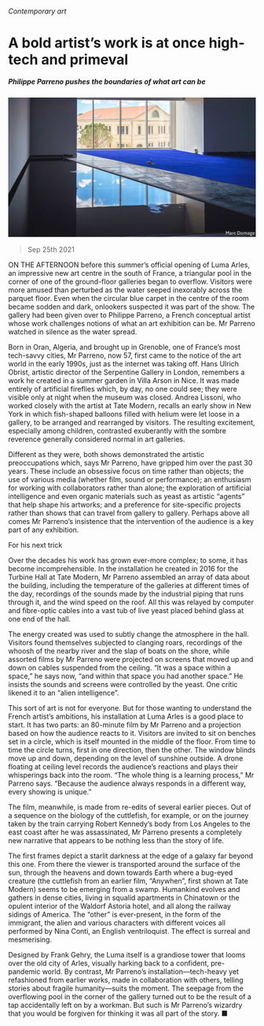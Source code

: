 ###### Contemporary art

# A bold artist’s work is at once high-tech and primeval 

##### Philippe Parreno pushes the boundaries of what art can be 

![image](images/20210925_BKP001_0.jpg) 

> Sep 25th 2021 

ON THE AFTERNOON before this summer’s official opening of Luma Arles, an impressive new art centre in the south of France, a triangular pool in the corner of one of the ground-floor galleries began to overflow. Visitors were more amused than perturbed as the water seeped inexorably across the parquet floor. Even when the circular blue carpet in the centre of the room became sodden and dark, onlookers suspected it was part of the show. The gallery had been given over to Philippe Parreno, a French conceptual artist whose work challenges notions of what an art exhibition can be. Mr Parreno watched in silence as the water spread.

Born in Oran, Algeria, and brought up in Grenoble, one of France’s most tech-savvy cities, Mr Parreno, now 57, first came to the notice of the art world in the early 1990s, just as the internet was taking off. Hans Ulrich Obrist, artistic director of the Serpentine Gallery in London, remembers a work he created in a summer garden in Villa Arson in Nice. It was made entirely of artificial fireflies which, by day, no one could see; they were visible only at night when the museum was closed. Andrea Lissoni, who worked closely with the artist at Tate Modern, recalls an early show in New York in which fish-shaped balloons filled with helium were let loose in a gallery, to be arranged and rearranged by visitors. The resulting excitement, especially among children, contrasted exuberantly with the sombre reverence generally considered normal in art galleries.


Different as they were, both shows demonstrated the artistic preoccupations which, says Mr Parreno, have gripped him over the past 30 years. These include an obsessive focus on time rather than objects; the use of various media (whether film, sound or performance); an enthusiasm for working with collaborators rather than alone; the exploration of artificial intelligence and even organic materials such as yeast as artistic “agents” that help shape his artworks; and a preference for site-specific projects rather than shows that can travel from gallery to gallery. Perhaps above all comes Mr Parreno’s insistence that the intervention of the audience is a key part of any exhibition.

For his next trick

Over the decades his work has grown ever-more complex; to some, it has become incomprehensible. In the installation he created in 2016 for the Turbine Hall at Tate Modern, Mr Parreno assembled an array of data about the building, including the temperature of the galleries at different times of the day, recordings of the sounds made by the industrial piping that runs through it, and the wind speed on the roof. All this was relayed by computer and fibre-optic cables into a vast tub of live yeast placed behind glass at one end of the hall.

The energy created was used to subtly change the atmosphere in the hall. Visitors found themselves subjected to clanging roars, recordings of the whoosh of the nearby river and the slap of boats on the shore, while assorted films by Mr Parreno were projected on screens that moved up and down on cables suspended from the ceiling. “It was a space within a space,” he says now, “and within that space you had another space.” He insists the sounds and screens were controlled by the yeast. One critic likened it to an “alien intelligence”.

This sort of art is not for everyone. But for those wanting to understand the French artist’s ambitions, his installation at Luma Arles is a good place to start. It has two parts: an 80-minute film by Mr Parreno and a projection based on how the audience reacts to it. Visitors are invited to sit on benches set in a circle, which is itself mounted in the middle of the floor. From time to time the circle turns, first in one direction, then the other. The window blinds move up and down, depending on the level of sunshine outside. A drone floating at ceiling level records the audience’s reactions and plays their whisperings back into the room. “The whole thing is a learning process,” Mr Parreno says. “Because the audience always responds in a different way, every showing is unique.”

The film, meanwhile, is made from re-edits of several earlier pieces. Out of a sequence on the biology of the cuttlefish, for example, or on the journey taken by the train carrying Robert Kennedy’s body from Los Angeles to the east coast after he was assassinated, Mr Parreno presents a completely new narrative that appears to be nothing less than the story of life.

The first frames depict a starlit darkness at the edge of a galaxy far beyond this one. From there the viewer is transported around the surface of the sun, through the heavens and down towards Earth where a bug-eyed creature (the cuttlefish from an earlier film, “Anywhen”, first shown at Tate Modern) seems to be emerging from a swamp. Humankind evolves and gathers in dense cities, living in squalid apartments in Chinatown or the opulent interior of the Waldorf Astoria hotel, and all along the railway sidings of America. The “other” is ever-present, in the form of the immigrant, the alien and various characters with different voices all performed by Nina Conti, an English ventriloquist. The effect is surreal and mesmerising.

Designed by Frank Gehry, the Luma itself is a grandiose tower that looms over the old city of Arles, visually harking back to a confident, pre-pandemic world. By contrast, Mr Parreno’s installation—tech-heavy yet refashioned from earlier works, made in collaboration with others, telling stories about fragile humanity—suits the moment. The seepage from the overflowing pool in the corner of the gallery turned out to be the result of a tap accidentally left on by a workman. But such is Mr Parreno’s wizardry that you would be forgiven for thinking it was all part of the story. ■

